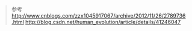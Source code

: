 >参考 http://www.cnblogs.com/zzx1045917067/archive/2012/11/26/2789736.html
http://blog.csdn.net/human_evolution/article/details/41246047

